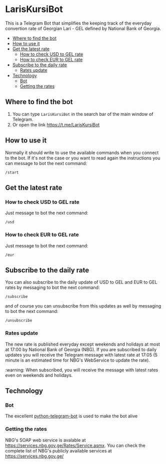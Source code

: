 # LarisKursiBot

This is a Telegram Bot that simplifies the keeping track of the everyday convertion rate of Georgian Lari - GEL defined by National Bank of Georgia.

<!-- TOC START min:1 max:3 link:true update:true -->

- [Where to find the bot](#where-to-find-the-bot)
- [How to use it](#how-to-use-it)
- [Get the latest rate](#get-the-latest-rate)
  - [How to check USD to GEL rate](#how-to-check-usd-to-gel-rate)
  - [How to check EUR to GEL rate](#how-to-check-eur-to-gel-rate)
- [Subscribe to the daily rate](#subscribe-to-the-daily-rate)
  - [Rates update](#rates-update)
- [Technology](#technology)
  - [Bot](#bot)
  - [Getting the rates](#getting-the-rates)

<!-- TOC END -->

## Where to find the bot

1. You can type `LarisKursiBot` in the search bar of the main window of Telegram.
2. Or open the link https://t.me/LarisKursiBot

## How to use it

Normally it should write to use the available commands when you connect to the bot. If it's not the case or you want to read again the instructions you can message to bot the next command:

```
/start
```

## Get the latest rate

### How to check USD to GEL rate

Just message to bot the next command:

```
/usd
```

### How to check EUR to GEL rate

Just message to bot the next command:

```
/eur
```

## Subscribe to the daily rate

You can also subscribe to the daily update of USD to GEL and EUR to GEL rates by messaging to bot the next command:

```
/subscribe
```

and of course you can unsubscribe from this updates as well by messaging to bot the next command:

```
/unsubscribe
```

### Rates update

The new rate is published everyday except weekends and holidays at most at 17:00 by National Bank of Georgia (NBG).
If you are subscribed to daily updates you will receive the Telegram message with latest rate at 17:05 (5 minute is an estimated time for NBG's WebService to update the rate).

<aside class="warning">
:warning: When subscribed, you will receive the message with latest rates even on weekends and holidays.
</aside>

## Technology

### Bot

The excellent [python-telegram-bot](https://github.com/python-telegram-bot/python-telegram-bot) is used to make the bot alive

### Getting the rates

NBG's SOAP web service is avalable at https://services.nbg.gov.ge/Rates/Service.asmx.
You can check the complete list of NBG's publicly available services at https://services.nbg.gov.ge/
